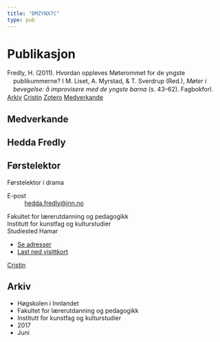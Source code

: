 ```yaml
---
title: "DMZYNX7C"
type: pub
---
```

<h1>Publikasjon</h1>
<article id="csl-bib-container-DMZYNX7C" class="csl-bib-container">
  <div class="csl-bib-body" style="line-height: 1.35; padding-left: 1em; text-indent:-1em;">
  <div class="csl-entry">Fredly, H. (2011). Hvordan oppleves M&#xF8;terommet for de yngste publikummerne? I M. Liset, A. Myrstad, &amp; T. Sverdrup (Red.), <i>M&#xF8;ter i bevegelse: &#xE5; improvisere med de yngste barna</i> (s. 43&#x2013;62). Fagbokforl.</div>
</div>
  <div class="csl-bib-buttons">
    <a href="#taxonomy-article-DMZYNX7C" class="csl-bib-button">Arkiv</a>
    <a href="https://app.cristin.no/results/show.jsf?id=1478899" alt="Cristin URL" class="csl-bib-button">Cristin</a>
    <a href="http://zotero.org/groups/5402882/items/DMZYNX7C" alt="Zotero URL" class="csl-bib-button">Zotero</a>
    <a href="#contributors-article-DMZYNX7C" class="csl-bib-button">Medverkande</a>
  </div>
  <div id="csl-bib-meta-container-DMZYNX7C"></div>
</article>
<div id="csl-bib-meta-DMZYNX7C" class="csl-bib-meta">
  <article id="contributors-article-DMZYNX7C" class="contributors-article">
    <h1>Medverkande</h1>
    <div class="personas"> <div class="vrtx-hinn-person-card"> <div class="photo"> <i class="lar la-user-circle missing-person"></i> </div> <div class="info"> <hgroup><h1>Hedda Fredly</h1> <h2>Førstelektor</h2> <p>Førstelektor i drama</p> </hgroup><dl> <dt>E-post</dt> <dd> <a href="mailto:hedda.fredly@inn.no">hedda.fredly@inn.no</a> </dd> </dl> <p> Fakultet for lærerutdanning og pedagogikk<br> Institutt for kunstfag og kulturstudier<br> Studiested Hamar </p> <ul class="vrtx-hinn-links"> <li><a href="https://www.inn.no/finn-en-ansatt/hedda-fredly.html#vrtx-hinn-addresses">Se adresser</a></li> <li><a href="https://www.inn.no/finn-en-ansatt/hedda-fredly.html?vrtx=vcf">Last ned visittkort</a></li> </ul> </div> </div> <a href="https://app.cristin.no/persons/show.jsf?id=862704" alt="Cristin URL" class="personas-cristin">Cristin</a> </div>
  </article>
  <article id="taxonomy-article-DMZYNX7C" class="taxonomy-article">
    <h1>Arkiv</h1>
    <ul>
      <li>Høgskolen i Innlandet</li>
      <li>Fakultet for lærerutdanning og pedagogikk</li>
      <li>Institutt for kunstfag og kulturstudier</li>
      <li>2017</li>
      <li>Juni</li>
    </ul>
  </article>
</div>
